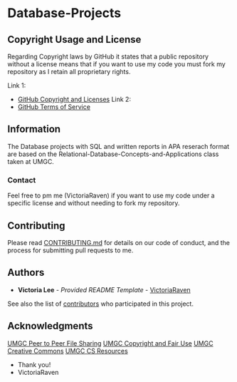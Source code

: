 # Database-Projects
## Copyright Usage and License

Regarding Copyright laws by GitHub it states that a public repository without a license means that if you want to use my code you must fork my repository as I retain all proprietary rights.

Link 1:  
- [GitHub Copyright and Licenses](https://docs.github.com/en/repositories/managing-your-repositorys-settings-and-features/customizing-your-repository/licensing-a-repository)
Link 2:  
- [GitHub Terms of Service](https://docs.github.com/en/site-policy/github-terms/github-terms-of-service)

## Information

The Database projects with SQL and written reports in APA reserach format are based on the Relational-Database-Concepts-and-Applications class taken at UMGC.

### Contact

Feel free to pm me (VictoriaRaven) if you want to use my code under a specific license and without needing to fork my repository.

## Contributing

Please read [CONTRIBUTING.md](README.md) for details on our code
of conduct, and the process for submitting pull requests to me.

## Authors

  - **Victoria Lee** - *Provided README Template* -
    [VictoriaRaven](https://github.com/VictoriaRaven)

See also the list of
[contributors](https://github.com/VictoriaRaven/Database-Projects-with-SQL/edit/main/README.md)
who participated in this project.

## Acknowledgments

[UMGC Peer to Peer File Sharing](https://www.umgc.edu/content/dam/umgc/documents/upload/peer-to-peer-file-sharing.pdf)
[UMGC Copyright and Fair Use](https://libguides.umgc.edu/copyright#s-lg-box-26283861)
[UMGC Creative Commons](https://libguides.umgc.edu/c.php?g=23404&p=7944948)
[UMGC CS Resources](https://libguides.umgc.edu/c.php?g=316603&p=2114865)
 - Thank you!
 - VictoriaRaven
